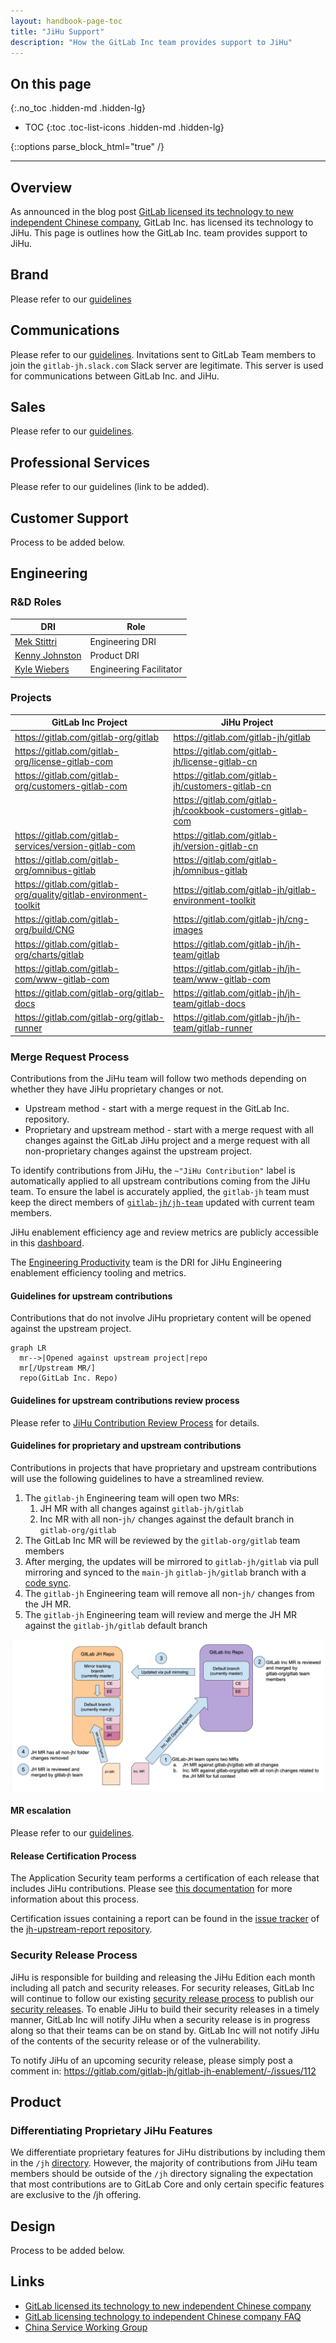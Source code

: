 ```yaml
---
layout: handbook-page-toc
title: "JiHu Support"
description: "How the GitLab Inc team provides support to JiHu"
---
```


## On this page
{:.no_toc .hidden-md .hidden-lg}

- TOC
{:toc .toc-list-icons .hidden-md .hidden-lg}

{::options parse_block_html="true" /}

----

## Overview

As announced in the blog post [GitLab licensed its technology to new independent Chinese company](https://about.gitlab.com/blog/2021/03/18/gitlab-licensed-technology-to-new-independent-chinese-company/), GitLab Inc. has licensed its technology to JiHu. This page is outlines how the GitLab Inc. team provides support to JiHu.

## Brand

Please refer to our [guidelines](https://docs.google.com/document/d/1oJd_3SMHlTod6j3ThqhjpeCyyw8rqBM4WUeOfy7vYKs/edit?usp=sharing)

## Communications

Please refer to our [guidelines](https://docs.google.com/document/d/1SEBkJp0R-yjN654KTJjcSI55VGwWPHN2xTKLW5FNvUM/edit?usp=sharing). Invitations sent to GitLab Team members to join the `gitlab-jh.slack.com` Slack server are legitimate. This server is used for communications between GitLab Inc. and JiHu.

## Sales

Please refer to our [guidelines](https://docs.google.com/document/d/1JigQn7g8KUrY8N6WHuf248ARWHzCpIGhE2yXriuhI5c/edit?usp=sharing).

## Professional Services

Please refer to our guidelines (link to be added).

## Customer Support

Process to be added below.

## Engineering

### R&D Roles

| DRI | Role |
| --- | --- | 
| [Mek Stittri](https://about.gitlab.com/company/team/#meks) | Engineering DRI |
| [Kenny Johnston](https://about.gitlab.com/company/team/#kencjohnston) | Product DRI | 
| [Kyle Wiebers](https://about.gitlab.com/company/team/#kwiebers) | Engineering Facilitator | 

### Projects

| GitLab Inc Project                                      | JiHu Project                                               |
|---------------------------------------------------------|------------------------------------------------------------|
| https://gitlab.com/gitlab-org/gitlab                    | https://gitlab.com/gitlab-jh/gitlab                        |
| https://gitlab.com/gitlab-org/license-gitlab-com        | https://gitlab.com/gitlab-jh/license-gitlab-cn             |
| https://gitlab.com/gitlab-org/customers-gitlab-com      | https://gitlab.com/gitlab-jh/customers-gitlab-cn           |
|                                                         | https://gitlab.com/gitlab-jh/cookbook-customers-gitlab-com |
| https://gitlab.com/gitlab-services/version-gitlab-com   | https://gitlab.com/gitlab-jh/version-gitlab-cn             |
| https://gitlab.com/gitlab-org/omnibus-gitlab            | https://gitlab.com/gitlab-jh/omnibus-gitlab                |
| https://gitlab.com/gitlab-org/quality/gitlab-environment-toolkit | https://gitlab.com/gitlab-jh/gitlab-environment-toolkit    |
| https://gitlab.com/gitlab-org/build/CNG                 | https://gitlab.com/gitlab-jh/cng-images                    |
| https://gitlab.com/gitlab-org/charts/gitlab             | https://gitlab.com/gitlab-jh/jh-team/gitlab                |
| https://gitlab.com/gitlab-com/www-gitlab-com            | https://gitlab.com/gitlab-jh/jh-team/www-gitlab-com        |
| https://gitlab.com/gitlab-org/gitlab-docs               | https://gitlab.com/gitlab-jh/jh-team/gitlab-docs           |
| https://gitlab.com/gitlab-org/gitlab-runner             | https://gitlab.com/gitlab-jh/jh-team/gitlab-runner         |

### Merge Request Process

Contributions from the JiHu team will follow two methods depending on whether they have JiHu proprietary changes or not.

* Upstream method - start with a merge request in the GitLab Inc. repository.
* Proprietary and upstream method - start with a merge request with all changes against the GitLab JiHu project and a merge request with all non-proprietary changes against the upstream project.

To identify contributions from JiHu, the `~"JiHu Contribution"` label is automatically applied to all upstream contributions coming from the JiHu team. To ensure the label is accurately applied, the `gitlab-jh` team must keep the direct members of [`gitlab-jh/jh-team`](https://gitlab.com/groups/gitlab-jh/jh-team/-/group_members?with_inherited_permissions=exclude) updated with current team members. 

JiHu enablement efficiency age and review metrics are publicly accessible in this [dashboard](https://app.periscopedata.com/shared/f7af38e3-0cea-4219-a5d3-6f6b25f10244?). 

The [Engineering Productivity](/handbook/engineering/quality/engineering-productivity/) team is the DRI for JiHu Engineering enablement efficiency tooling and metrics. 

#### Guidelines for upstream contributions

Contributions that do not involve JiHu proprietary content will be opened against the upstream project.

```mermaid
graph LR
  mr-->|Opened against upstream project|repo
  mr[/Upstream MR/]
  repo(GitLab Inc. Repo)
```

#### Guidelines for upstream contributions review process

Please refer to [JiHu Contribution Review Process](./jihu-contribution-review-process.html) for details.

#### Guidelines for proprietary and upstream contributions

Contributions in projects that have proprietary and upstream contributions will use the following guidelines to have a streamlined review.

1. The `gitlab-jh` Engineering team will open two MRs:
   1. JH MR with all changes against `gitlab-jh/gitlab`
   1. Inc MR with all non-`jh/` changes against the default branch in `gitlab-org/gitlab`
1. The GitLab Inc MR will be reviewed by the `gitlab-org/gitlab` team members
1. After merging, the updates will be mirrored to `gitlab-jh/gitlab` via pull mirroring and synced to the `main-jh` `gitlab-jh/gitlab` branch with a [code sync](https://gitlab.com/gitlab-jh/gitlab-jh-enablement/-/issues/107).
1. The `gitlab-jh` Engineering team will remove all non-`jh/` changes from the JH MR.
1. The `gitlab-jh` Engineering team will review and merge the JH MR against the `gitlab-jh/gitlab` default branch

![](gitlab-jh-mr-process.png)

#### MR escalation

Please refer to our [guidelines](https://docs.google.com/document/d/1zEiPBZ1D90LJdxBJDl45B4N-umqtR0VGt3803OgHjMo/edit?usp=sharing).

#### Release Certification Process

The Application Security team performs a certification of each release that includes JiHu contributions. Please see [this documentation](./release-certification.html) for more information about this process.

Certification issues containing a report can be found in the [issue tracker](https://gitlab.com/gitlab-org/jh-upstream-report/-/issues/) of the [jh-upstream-report repository](https://gitlab.com/gitlab-org/jh-upstream-report).

### Security Release Process

JiHu is responsible for building and releasing the JiHu Edition each month including all patch and security releases. For security releases, GitLab Inc will continue to follow our existing [security release process](https://gitlab.com/gitlab-org/release/docs/blob/master/general/security/process.md) to publish our [security releases](https://about.gitlab.com/releases/categories/releases/). To enable JiHu to build their security releases in a timely manner, GitLab Inc will notify JiHu when a security release is in progress along so that their teams can be on stand by. GitLab Inc will not notify JiHu of the contents of the security release or of the vulnerability.

To notify JiHu of an upcoming security release, please simply post a comment in: https://gitlab.com/gitlab-jh/gitlab-jh-enablement/-/issues/112

## Product

### Differentiating Proprietary JiHu Features
We differentiate proprietary features for JiHu distributions by including them in the `/jh` [directory](https://gitlab.com/gitlab-jh/gitlab/-/tree/main-jh/jh). However, the majority of contributions from JiHu team members should be outside of the `/jh` directory signaling the expectation that most contributions are to GitLab Core and only certain specific features are exclusive to the /jh offering.

## Design

Process to be added below.

## Links

- [GitLab licensed its technology to new independent Chinese company](https://about.gitlab.com/blog/2021/03/18/gitlab-licensed-technology-to-new-independent-chinese-company/)
- [GitLab licensing technology to independent Chinese company FAQ](https://about.gitlab.com/handbook/faq-gitlab-licensing-technology-to-independent-chinese-company/)
- [China Service Working Group](https://about.gitlab.com/company/team/structure/working-groups/china-service/)
